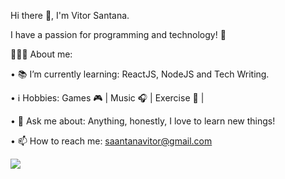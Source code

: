 Hi there 👋, I'm Vitor Santana.


I have a passion for programming and technology! 🚀

👨🏽‍💻 About me:

• 📚 I’m currently learning: ReactJS, NodeJS and Tech Writing.

• ℹ️ Hobbies: Games 🎮 | Music 🎧 | Exercise 🏃 |

• 💬 Ask me about: Anything, honestly, I love to learn new things!

• 📫 How to reach me: saantanavitor@gmail.com

<a href="https://www.linkedin.com/in/vittorsantana/">
  <img src="https://img.shields.io/badge/LinkedIn-blue?style=flat&logo=linkedin&labelColor=blue" />
</a>

